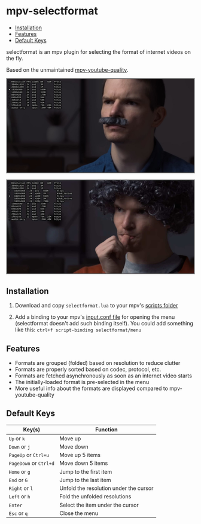 # mpv-selectformat

* [Installation](#installation)
* [Features](#features)
* [Default Keys](#default-keys)

selectformat is an mpv plugin
for selecting the format of internet videos on the fly.

Based on the unmaintained
[mpv-youtube-quality](https://github.com/jgreco/mpv-youtube-quality).

![Folded](sc1.jpg)

![Unfolded](sc2.jpg)

## Installation

1. Download and copy `selectformat.lua` to your mpv's
[scripts folder](https://mpv.io/manual/stable/#script-location)

2. Add a binding to your mpv's
[input.conf file](https://mpv.io/manual/stable/#input-conf)
for opening the menu
(selectformat doesn't add such binding itself).
You could add something like this: `ctrl+f script-binding selectformat/menu`

## Features

- Formats are grouped (folded) based on resolution to reduce clutter
- Formats are properly sorted based on codec, protocol, etc.
- Formats are fetched asynchronously as soon as an internet video starts
- The initially-loaded format is pre-selected in the menu
- More useful info about the formats are displayed compared to mpv-youtube-quality

## Default Keys

| Key(s)                 | Function |
|------------------------|----------|
| `Up` or `k`            | Move up
| `Down` or `j`          | Move down
| `PageUp` or `Ctrl+u`   | Move up 5 items
| `PageDown` or `Ctrl+d` | Move down 5 items
| `Home` or `g`          | Jump to the first item
| `End` or `G`           | Jump to the last item
| `Right` or `l`         | Unfold the resolution under the cursor
| `Left` or `h`          | Fold the unfolded resolutions
| `Enter`                | Select the item under the cursor
| `Esc` or `q`           | Close the menu
